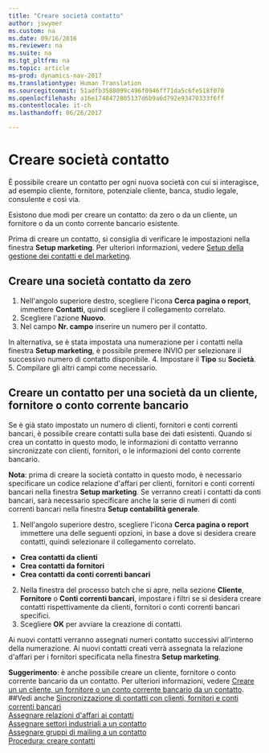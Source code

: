 ```yaml
---
title: "Creare società contatto"
author: jswymer
ms.custom: na
ms.date: 09/16/2016
ms.reviewer: na
ms.suite: na
ms.tgt_pltfrm: na
ms.topic: article
ms-prod: dynamics-nav-2017
ms.translationtype: Human Translation
ms.sourcegitcommit: 51adfb3588099c496f0946ff71da5c6fe518f070
ms.openlocfilehash: a16e1748472805137d6b9a6d792e93470333f6ff
ms.contentlocale: it-ch
ms.lasthandoff: 06/26/2017

---
```

# <a name="create-contact-companies"></a>Creare società contatto
È possibile creare un contatto per ogni nuova società con cui si interagisce, ad esempio cliente, fornitore, potenziale cliente, banca, studio legale, consulente e così via.

Esistono due modi per creare un contatto: da zero o da un cliente, un fornitore o da un conto corrente bancario esistente.

Prima di creare un contatto, si consiglia di verificare le impostazioni nella finestra **Setup marketing**. Per ulteriori informazioni, vedere [Setup della gestione dei contatti e del marketing](marketing-setup-marketing.md).

## <a name="create-a-company-contact-from-scratch"></a>Creare una società contatto da zero
1. Nell'angolo superiore destro, scegliere l'icona **Cerca pagina o report**, immettere **Contatti**, quindi scegliere il collegamento correlato.
2. Scegliere l'azione **Nuovo**.
3. Nel campo **Nr. campo** inserire un numero per il contatto.

  In alternativa, se è stata impostata una numerazione per i contatti nella finestra **Setup marketing**, è possibile premere INVIO per selezionare il successivo numero di contatto disponibile.
4. Impostare il **Tipo** su **Società**.
5. Compilare gli altri campi come necessario.

## <a name="create-a-company-contact-from-a-customer-vendor-or-bank-account"></a>Creare un contatto per una società da un cliente, fornitore o conto corrente bancario
Se è già stato impostato un numero di clienti, fornitori e conti correnti bancari, è possibile creare contatti sulla base dei dati esistenti. Quando si crea un contatto in questo modo, le informazioni di contatto verranno sincronizzate con clienti, fornitori, o le informazioni del conto corrente bancario.

**Nota**: prima di creare la società contatto in questo modo, è necessario specificare un codice relazione d'affari per clienti, fornitori e conti correnti bancari nella finestra **Setup marketing**. Se verranno creati i contatti da conti bancari, sarà necessario specificare anche la serie di numeri di conti correnti bancari nella finestra **Setup contabilità generale**.

1. Nell'angolo superiore destro, scegliere l'icona **Cerca pagina o report** immettere una delle seguenti opzioni, in base a dove si desidera creare contatti, quindi selezionare il collegamento correlato.
  * **Crea contatti da clienti**
  * **Crea contatti da fornitori**
  * **Crea contatti da conti correnti bancari**
2. Nella finestra del processo batch che si apre, nella sezione **Cliente**, **Fornitore** o **Conti correnti bancari**, impostare i filtri se si desidera creare contatti rispettivamente da clienti, fornitori o conti correnti bancari specifici.
3. Scegliere **OK** per avviare la creazione di contatti.

  Ai nuovi contatti verranno assegnati numeri contatto successivi all'interno della numerazione. Ai nuovi contatti creati verrà assegnata la relazione d'affari per i fornitori specificata nella finestra **Setup marketing**.

**Suggerimento**: è anche possibile creare un cliente, fornitore o conto corrente bancario da un contatto. Per ulteriori informazioni, vedere [Creare un un cliente, un fornitore o un conto corrente bancario da un contatto](marketing-how-create-contacts-new-customers-vendors-bank-accounts.md).
##<a name="see-also"></a>Vedi anche
[Sincronizzazione di contatti con clienti, fornitori e conti correnti bancari](marketing-synchronize-contacts-customers-vendors-bank-accounts.md)  
[Assegnare relazioni d'affari ai contatti](marketing-business-relations.md#assign-business-relations-to-a-contact)  
[Assegnare settori industriali a un contatto](marketing-industry-groups.md#assign-industry-groups-to-a-contact)  
[Assegnare gruppi di mailing a un contatto](marketing-mailing-groups.md#assign-mailing-groups-to-a-contact)  
[Procedura: creare contatti](marketing-create-contact-persons.md)  


